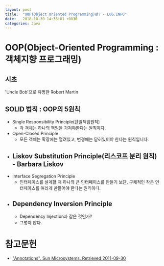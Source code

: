 ```yaml
---
layout: post
title:  "OOP(Object Oriented Programming)란? - LOG.INFO"
date:   2018-10-30 14:33:01 +0830
categories: Java
---
```


# OOP(Object-Oriented Programming : 객체지향 프로그래밍)
## 시초
'Uncle Bob'으로 유명한 Robert Martin

## SOLID 법칙 : OOP의 5원칙
- Single Responsibility Principle(단일책임원칙)
    - 각 객체는 하나의 책임을 가져야한다는 원칙이다.
- Open-Closed Principle
    - 모든 객체는 확장에는 열려있고, 변경에는 닫혀있어야 한다는 원칙입니다.
- Liskov Substitution Principle(리스코프 분리 원칙) - Barbara Liskov
    - 
- Interface Segregation Principle
    - 인터페이스를 설계할 때 하나의 큰 인터페이스를 만들기 보단, 구체적인 작은 인터페이스를 여러개 만들어야 한다는 원칙이다.
- Dependency Inversion Principle
    - 
    - Dependency Injection과 같은 것인가?
    - 그렇지 않다.
    
# 참고문헌
- ["Annotations". Sun Microsystems. Retrieved 2011-09-30](https://docs.oracle.com/javase/1.5.0/docs/guide/language/annotations.html)